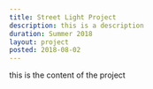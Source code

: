 ```yaml
---
title: Street Light Project
description: this is a description
duration: Summer 2018
layout: project
posted: 2018-08-02
---
```


this is the content of the project